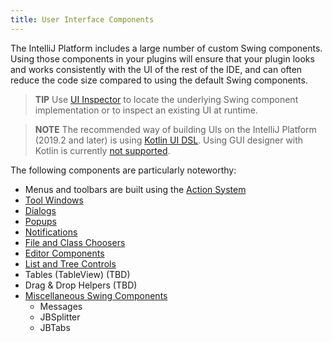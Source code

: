 ```yaml
---
title: User Interface Components
---
```

<!-- Copyright 2000-2020 JetBrains s.r.o. and other contributors. Use of this source code is governed by the Apache 2.0 license that can be found in the LICENSE file. -->

The IntelliJ Platform includes a large number of custom Swing components. Using those components in your plugins will ensure that your plugin looks and works consistently with the UI of the rest of the IDE, and can often reduce the code size compared to using the default Swing components.

> **TIP** Use [UI Inspector](/reference_guide/internal_actions/internal_ui_inspector.md) to locate the underlying Swing component implementation or to inspect an existing UI at runtime.

> **NOTE** The recommended way of building UIs on the IntelliJ Platform (2019.2 and later) is using
[Kotlin UI DSL](/user_interface_components/kotlin_ui_dsl.md). Using GUI designer with Kotlin is currently [not supported](https://youtrack.jetbrains.com/issue/KT-6660). 

The following components are particularly noteworthy:

*  Menus and toolbars are built using the [Action System](/basics/action_system.md)
*  [Tool Windows](/user_interface_components/tool_windows.md)
*  [Dialogs](/user_interface_components/dialog_wrapper.md)
*  [Popups](/user_interface_components/popups.md)
*  [Notifications](/user_interface_components/notifications.md)
*  [File and Class Choosers](/user_interface_components/file_and_class_choosers.md)
*  [Editor Components](/user_interface_components/editor_components.md)
*  [List and Tree Controls](/user_interface_components/lists_and_trees.md)
*  Tables (TableView) (TBD)
*  Drag & Drop Helpers (TBD)
*  [Miscellaneous Swing Components](/user_interface_components/misc_swing_components.md)
    *  Messages
    *  JBSplitter
    *  JBTabs

